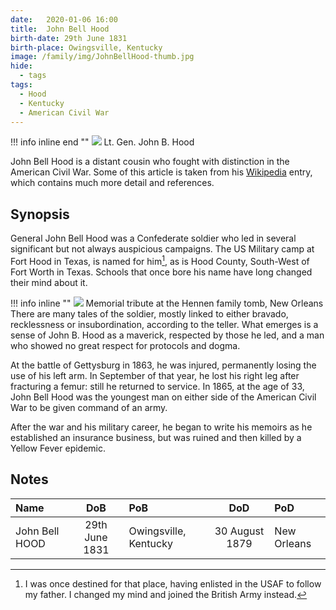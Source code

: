 ```yaml
---
date:   2020-01-06 16:00
title:  John Bell Hood
birth-date: 29th June 1831
birth-place: Owingsville, Kentucky
image: /family/img/JohnBellHood-thumb.jpg
hide:
  - tags
tags:
  - Hood
  - Kentucky
  - American Civil War
---
```


!!! info inline end ""
    ![](https://upload.wikimedia.org/wikipedia/commons/thumb/6/62/Lt._Gen._John_B._Hood.jpg/453px-Lt._Gen._John_B._Hood.jpg)
    Lt. Gen. John B. Hood

John Bell Hood is a distant cousin who fought with distinction in the American Civil War. Some of this article is taken from his [Wikipedia](https://en.wikipedia.org/wiki/John_Bell_Hood) entry, which contains much more detail and references.

## Synopsis

General John Bell Hood was a Confederate soldier who led in several significant but not always auspicious campaigns. The US Military camp at Fort Hood in Texas, is named for him[^fthood], as is Hood County, South-West of Fort Worth in Texas. Schools that once bore his name have long changed their mind about it.

[^fthood]: I was once destined for that place, having enlisted in the USAF to follow my father. I changed my mind and joined the British Army instead.

!!! info inline  ""
    ![](/family/img/John-Bell-Hood-memorial.jpg)
    Memorial tribute at the Hennen family tomb, New Orleans
There are many tales of the soldier, mostly linked to either bravado, recklessness or insubordination, according to the teller. What emerges is a sense of John B. Hood as a maverick, respected by those he led, and a man who showed no great respect for protocols and dogma. 

At the battle of Gettysburg in 1863, he was injured, permanently losing the use of his left arm. In September of that year, he lost his right leg after fracturing a femur: still he returned to service. In 1865, at the age of 33, John Bell Hood was the youngest man on either side of the American Civil War to be given command of an army.

After the war and his military career, he began to write his memoirs as he established an insurance business, but was ruined and then killed by a Yellow Fever epidemic.


## Notes

Name|DoB|PoB|DoD|PoD
:---|:-:|:--|:-:|:--
John Bell HOOD|29th June 1831|Owingsville, Kentucky|30 August 1879|New Orleans